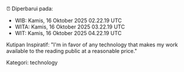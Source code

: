 ⏰ Diperbarui pada:
- WIB: Kamis, 16 Oktober 2025 02.22.19 UTC
- WITA: Kamis, 16 Oktober 2025 03.22.19 UTC
- WIT: Kamis, 16 Oktober 2025 04.22.19 UTC

Kutipan Inspiratif:
"I'm in favor of any technology that makes my work available to the reading public at a reasonable price."


Kategori: technology

